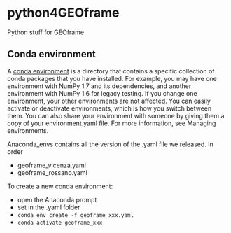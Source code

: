 # python4GEOframe
Python stuff for GEOframe 

## Conda environment
A [conda environment](https://docs.conda.io/projects/conda/en/latest/user-guide/concepts/environments.html) is a directory that contains a specific collection of conda packages that you have installed. For example, you may have one environment with NumPy 1.7 and its dependencies, and another environment with NumPy 1.6 for legacy testing. If you change one environment, your other environments are not affected. You can easily activate or deactivate environments, which is how you switch between them. You can also share your environment with someone by giving them a copy of your environment.yaml file. For more information, see Managing environments.

Anaconda\_envs contains all the version of the .yaml file we released. In order 
- geoframe\_vicenza.yaml 
- geoframe_rossano.yaml

To create a new conda environment:
- open the Anaconda prompt
- set in the .yaml folder
- `conda env create -f geoframe_xxx.yaml`
- `conda activate geoframe_xxx`
